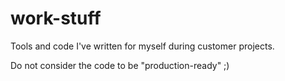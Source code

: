 # work-stuff
Tools and code I've written for myself during customer projects.

Do not consider the code to be "production-ready" ;)